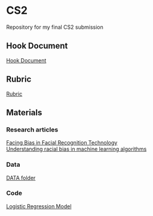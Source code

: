 # CS2
Repository for my final CS2 submission 
## Hook Document
<a href="https://github.com/elizabeth-breslin/CS2/blob/main/Hook%20Document.pdf">Hook Document</a> <br>

## Rubric 
<a href="https://github.com/elizabeth-breslin/CS2/blob/main/Rubric.pdf">Rubric</a>

## Materials  
### Research articles 

<a href="https://www.theregreview.org/2021/03/20/saturday-seminar-facing-bias-in-facial-recognition-technology/#:~:text=According%20to%20the%20researchers%2C%20facial,particularly%20vulnerable%20to%20algorithmic%20bias"> Facing Bias in Facial Recognition Technology </a> <br>
<a href="https://dev.to/educative/understanding-racial-bias-in-machine-learning-algorithms-4cij"> Understanding racial bias in machine learning algorithms </a> <br>

### Data 
<a href="https://github.com/elizabeth-breslin/CS2/tree/main/DATA/">DATA folder</a>

### Code 

<a href="https://www.kaggle.com/code/gulsahdemiryurek/image-classification-with-logistic-regression/">Logistic Regression Model</a>
